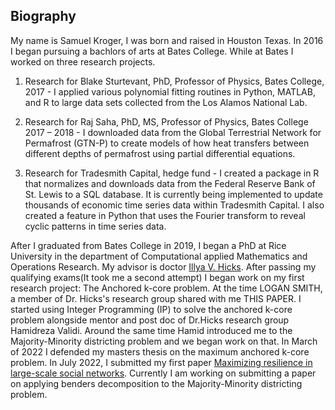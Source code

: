 ## Biography

My name is Samuel Kroger, I was born and raised in Houston Texas.
In 2016 I began pursuing a bachlors of arts at Bates College.
While at Bates I worked on three research projects.

1. Research for Blake Sturtevant, PhD, Professor of Physics, Bates College, 2017 - I applied various polynomial fitting routines in Python, MATLAB, and R to large data sets
	collected from the Los Alamos National Lab.

2. Research for Raj Saha, PhD, MS, Professor of Physics, Bates College 2017 – 2018 - I downloaded data from the Global Terrestrial Network for Permafrost (GTN-P) to create models of how heat transfers between different depths of permafrost using partial differential equations.

3. Research for Tradesmith Capital, hedge fund - I created a package in R that normalizes and downloads data from the Federal Reserve Bank of St. Lewis to a SQL database. It is currently being implemented to update thousands of economic time series data within Tradesmith Capital. I also created a feature in Python that uses the Fourier transform to reveal cyclic patterns in time series data.

After I graduated from Bates College in 2019, I began a PhD at Rice University in the department of Computational applied Mathematics and Operations Research.
My advisor is doctor [Illya V. Hicks](https://www.caam.rice.edu/~ivhicks/Site/professional.html).
After passing my qualifying exams(It took me a second attempt) I began work on my first research project: The Anchored k-core problem.
At the time LOGAN SMITH, a member of Dr. Hicks's research group shared with me THIS PAPER.
I started using Integer Programming (IP) to solve the anchored k-core problem alongside mentor and post doc of Dr.Hicks research group Hamidreza Validi.
Around the same time Hamid introduced me to the Majority-Minority districting problem and we began work on that.
In March of 2022 I defended my masters thesis on the maximum anchored k-core problem.
In July 2022, I submitted my first paper [Maximizing resilience in large-scale social networks](http://www.optimization-online.org/DB_FILE/2022/07/8993.pdf).
Currently I am working on submitting a paper on applying benders decomposition to the Majority-Minority districting problem.
